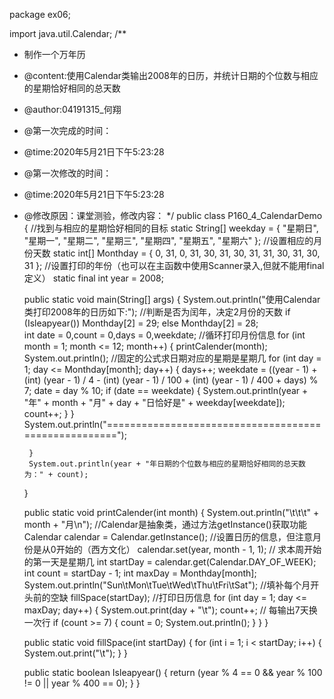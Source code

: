 package ex06;

import java.util.Calendar;
/**
 * 制作一个万年历
 * @content:使用Calendar类输出2008年的日历，并统计日期的个位数与相应的星期恰好相同的总天数
 * @author:04191315_何翔
 * @第一次完成的时间：
 * @time:2020年5月21日下午5:23:28
 * @第一次修改的时间：
 * @time:2020年5月21日下午5:23:28
 * @修改原因：课堂测验，修改内容：
 */
public class P160_4_CalendarDemo {
	//找到与相应的星期恰好相同的目标
	static String[] weekday = { "星期日", "星期一", "星期二", "星期三", "星期四", "星期五", "星期六" };
	//设置相应的月份天数
	static int[] Monthday = { 0, 31, 0, 31, 30, 31, 30, 31, 31, 30, 31, 30, 31 };
	//设置打印的年份（也可以在主函数中使用Scanner录入,但就不能用final定义）
	static final int year = 2008;

	public static void main(String[] args) {
		System.out.println("使用Calendar类打印2008年的日历如下:");
		//判断是否为闰年，决定2月份的天数
		if (Isleapyear())
			Monthday[2] = 29;
		else
			Monthday[2] = 28;		
		int date = 0,count = 0,days = 0,weekdate;
		//循环打印月份信息
		for (int month = 1; month <= 12; month++) {
			printCalender(month);
			System.out.println();
			//固定的公式求日期对应的星期是星期几
			for (int day = 1; day <= Monthday[month]; day++) {
				days++;
				weekdate = ((year - 1) + (int) (year - 1) / 4 - (int) (year - 1) / 100 + (int) (year - 1) / 400 + days) % 7;
				date = day % 10;
				if (date == weekdate) {
					System.out.println(year + "年" + month + "月" + day + "日恰好是" + weekday[weekdate]);
					count++;
				}
			}
			System.out.println("=====================================================");
			
		}
		System.out.println(year + "年日期的个位数与相应的星期恰好相同的总天数为：" + count);
	}

	public static void printCalender(int month) {
		System.out.println("\t\t\t" + month + "月\n");
		//Calendar是抽象类，通过方法getInstance()获取功能
		Calendar calendar = Calendar.getInstance();
		//设置日历的信息，但注意月份是从0开始的（西方文化）
		calendar.set(year, month - 1, 1);
		// 求本周开始的第一天是星期几
		int startDay = calendar.get(Calendar.DAY_OF_WEEK); 
		int count = startDay - 1;
		int maxDay = Monthday[month];
		System.out.println("Sun\tMon\tTue\tWed\tThu\tFri\tSat");
		//填补每个月开头前的空缺
		fillSpace(startDay);
		//打印日历信息
		for (int day = 1; day <= maxDay; day++) {
			System.out.print(day + "\t");
			count++;
			// 每输出7天换一次行
			if (count >= 7) { 
				count = 0;
				System.out.println();
			}
		}
	}

	public static void fillSpace(int startDay) {
		for (int i = 1; i < startDay; i++) {
			System.out.print("\t");
		}
	}

	public static boolean Isleapyear() {
		return (year % 4 == 0 && year % 100 != 0 || year % 400 == 0);
	}
}
